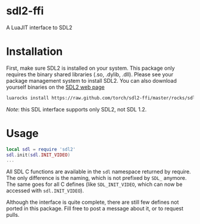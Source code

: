 sdl2-ffi
========

A LuaJIT interface to SDL2

# Installation #

First, make sure SDL2 is installed on your system. This package only requires the binary shared libraries (.so, .dylib, .dll).
Please see your package management system to install SDL2. You can also download yourself binaries on the
[SDL2 web page](http://libsdl.org/download-2.0.php)

```sh
luarocks install https://raw.github.com/torch/sdl2-ffi/master/rocks/sdl2-scm-1.rockspec
```

*Note*: this SDL interface supports only SDL2, not SDL 1.2.

# Usage #

```lua
local sdl = require 'sdl2'
sdl.init(sdl.INIT_VIDEO)
...
```

All SDL C functions are available in the `sdl` namespace returned by require. The only difference is the naming, which is not prefixed
by `SDL_` anymore. The same goes for all C defines (like `SDL_INIT_VIDEO`, which can now be accessed with `sdl.INIT_VIDEO`).

Although the interface is quite complete, there are still few defines not ported in this package. Fill free to post a message about it,
or to request pulls.


